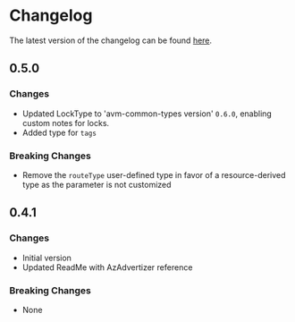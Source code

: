 # Changelog

The latest version of the changelog can be found [here](https://github.com/Azure/bicep-registry-modules/blob/main/avm/res/network/route-table/CHANGELOG.md).

## 0.5.0

### Changes

- Updated LockType to 'avm-common-types version' `0.6.0`, enabling custom notes for locks.
- Added type for `tags`

### Breaking Changes

- Remove the `routeType` user-defined type in favor of a resource-derived type as the parameter is not customized

## 0.4.1

### Changes

- Initial version
- Updated ReadMe with AzAdvertizer reference

### Breaking Changes

- None
